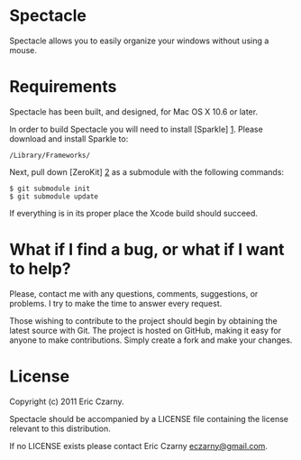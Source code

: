 # Spectacle

Spectacle allows you to easily organize your windows without using a mouse.

# Requirements

Spectacle has been built, and designed, for Mac OS X 10.6 or later.

In order to build Spectacle you will need to install [Sparkle] [1]. Please download and install Sparkle to:

    /Library/Frameworks/

Next, pull down [ZeroKit] [2] as a submodule with the following commands:

    $ git submodule init
    $ git submodule update

If everything is in its proper place the Xcode build should succeed.

# What if I find a bug, or what if I want to help?

Please, contact me with any questions, comments, suggestions, or problems. I try to make the time to answer every request.

Those wishing to contribute to the project should begin by obtaining the latest source with Git. The project is hosted on GitHub, making it easy for anyone to make contributions. Simply create a fork and make your changes.

# License

Copyright (c) 2011 Eric Czarny.

Spectacle should be accompanied by a LICENSE file containing the license relevant to this distribution.

If no LICENSE exists please contact Eric Czarny <eczarny@gmail.com>.

[1]: http://sparkle.andymatuschak.org
[2]: http://github.com/eczarny/zerokit
